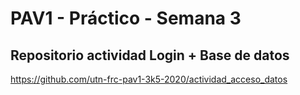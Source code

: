 # PAV1 - Práctico - Semana 3

## Repositorio actividad Login + Base de datos

https://github.com/utn-frc-pav1-3k5-2020/actividad_acceso_datos